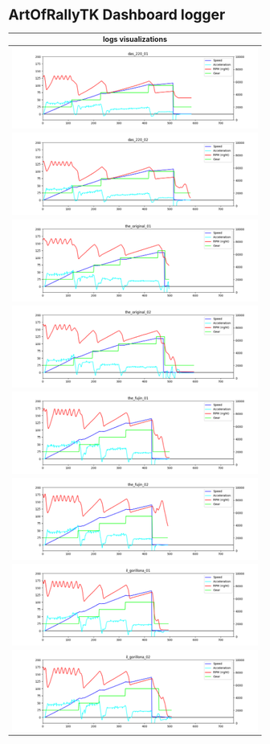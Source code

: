 # ArtOfRallyTK Dashboard logger

| logs visualizations |
|-|
|![](logs_view/das_220_01.png)|
|![](logs_view/das_220_02.png)|
|![](logs_view/the_original_01.png)|
|![](logs_view/the_original_02.png)|
|![](logs_view/the_fujin_01.png)|
|![](logs_view/the_fujin_02.png)|
|![](logs_view/il_gorillona_01.png)|
|![](logs_view/il_gorillona_02.png)|
